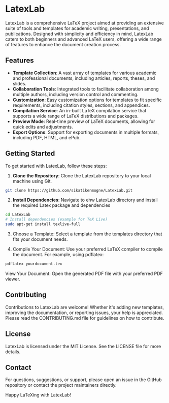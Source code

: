 # LatexLab

LatexLab is a comprehensive LaTeX project aimed at providing an extensive suite of tools and templates for academic writing, presentations, and publications. Designed with simplicity and efficiency in mind, LatexLab caters to both beginners and advanced LaTeX users, offering a wide range of features to enhance the document creation process.

## Features

- **Template Collection**: A vast array of templates for various academic and professional documents, including articles, reports, theses, and slides.
- **Collaboration Tools**: Integrated tools to facilitate collaboration among multiple authors, including version control and commenting.
- **Customization**: Easy customization options for templates to fit specific requirements, including citation styles, sections, and appendices.
- **Compilation Service**: An in-built LaTeX compilation service that supports a wide range of LaTeX distributions and packages.
- **Preview Mode**: Real-time preview of LaTeX documents, allowing for quick edits and adjustments.
- **Export Options**: Support for exporting documents in multiple formats, including PDF, HTML, and ePub.

## Getting Started

To get started with LatexLab, follow these steps:

1. **Clone the Repository**: Clone the LatexLab repository to your local machine using Git.

```bash
git clone https://github.com/sikatikenmogne/LatexLab.git
```

2. **Install Dependencies**: Navigate to ehw LatexLab directory and install the required Latex package and dependencies

```bash
cd LatexLab
# Install dependencies (example for TeX Live)
sudo apt-get install texlive-full
```

3. Choose a Template: Select a template from the templates directory that fits your document needs.

4. Compile Your Document: Use your preferred LaTeX compiler to compile the document. For example, using pdflatex:

```bash
pdflatex yourdocument.tex
```

View Your Document: Open the generated PDF file with your preferred PDF viewer.

## Contributing

Contributions to LatexLab are welcome! Whether it's adding new templates, improving the documentation, or reporting issues, your help is appreciated. Please read the CONTRIBUTING.md file for guidelines on how to contribute.

## License

LatexLab is licensed under the MIT License. See the LICENSE file for more details.

## Contact

For questions, suggestions, or support, please open an issue in the GitHub repository or contact the project maintainers directly.

Happy LaTeXing with LatexLab!